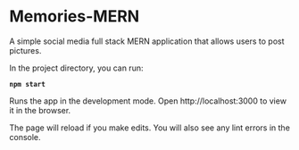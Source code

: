 # Memories-MERN
A simple social media full stack MERN application that allows users to post pictures.

In the project directory, you can run:

**`npm start`**

Runs the app in the development mode.
Open http://localhost:3000 to view it in the browser.

The page will reload if you make edits.
You will also see any lint errors in the console.
